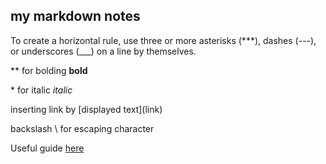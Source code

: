 ## my markdown notes

To create a horizontal rule, use three or more asterisks (***), dashes (---), or underscores (___) on a line by themselves.

** for bolding **bold**

\* for italic *italic*

inserting link by \[displayed text](link)

backslash \ for escaping character

Useful guide [here](https://www.markdownguide.org/basic-syntax/#:~:text=To%20create%20a%20horizontal%20rule,on%20a%20line%20by%20themselves.)
